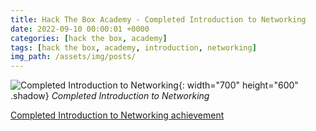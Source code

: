 ```yaml
---
title: Hack The Box Academy - Completed Introduction to Networking
date: 2022-09-10 00:00:01 +0000
categories: [hack the box, academy]
tags: [hack the box, academy, introduction, networking]
img_path: /assets/img/posts/
---
```


![Completed Introduction to Networking](htba-completed-introduction-to-networking.png){: width="700" height="600" .shadow}
_Completed Introduction to Networking_

[Completed Introduction to Networking achievement](https://academy.hackthebox.com/achievement/636614/34)
